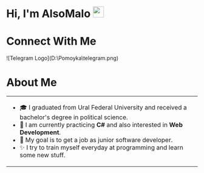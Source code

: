 # Hi, I'm AlsoMalo <img src="https://github.com/TheDudeThatCode/TheDudeThatCode/blob/master/Assets/Hi.gif" width="29px">

<h1>Connect With Me</h1>
![Telegram Logo](D:\Pomoyka\telegram.png)

<h1>About Me</h1>
<table>
<tr>
  <td valign="center">
 
 *   🎓 I graduated from Ural Federal University and received a bachelor's degree in political science.
 *   🌱 I am currently practicing **C#** and also interested in **Web Development**.
 *   🎯 My goal is to get a job as junior software developer.
 *   ✨ I try to train myself everyday at programming and learn some new stuff.
    

</tr>
</table>




<!--
**alsomalo/alsomalo** is a ✨ _special_ ✨ repository because its `README.md` (this file) appears on your GitHub profile.
Here are some ideas to get you started:

## Stats📈 <p align="center"> <img width="40%" src="https://github-readme-stats.vercel.app/api/top-langs?username=#your-username&show_icons=true&theme=dracula&title_color=ff8000&text_color=ffffff&bg_color=6a6a6a&locale=en&layout=compact&hide_border=true" alt="#your-username" />  <img width="48%" src="https://github-readme-stats.vercel.app/api?username=#your-username&show_icons=true&theme=dracula&title_color=ff8000&text_color=ffffff&bg_color=6a6a6a&locale=en&hide_border=true" alt="#your-username" /> <img width="48%" src="https://github-readme-streak-stats.herokuapp.com/?user=#your-username&theme=highcontrast&hide_border=true" alt="#your-username" /> </p>

- 🔭 I’m currently working on ...
- 🌱 I’m currently learning ...
- 👯 I’m looking to collaborate on ...
- 🤔 I’m looking for help with ...
- 💬 Ask me about ...
- 📫 How to reach me: ...
- 😄 Pronouns: ...
- ⚡ Fun fact: ...

# replace username with your own or change theme ![GitHub Activity Graph](https://activity-graph.herokuapp.com/graph?username=#your-username&theme=dracula&hide_border=true)


https://javascript.plainenglish.io/make-your-github-profile-standout-to-attract-better-opportunities-b9114b7ef686 - here is guide
-->
